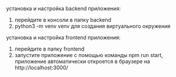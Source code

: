 установка и настройка backend приложения:
1) перейдите в консоли в папку backend 
2) python3 -m venv venv для создания виртуального окружения



установка и настройка frontend приложения:
1) перейдите в папку frontend 
2) запустите приложение с помощью команды npm run start, приложение автоматически откроется в браузере на http://localhost:3000/
